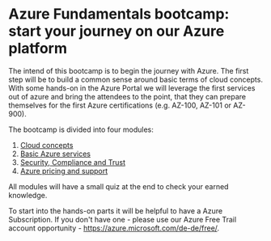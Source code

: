 # Azure Fundamentals bootcamp: start your journey on our Azure platform

The intend of this bootcamp is to begin the journey with Azure. The first step will be to build a common sense around basic terms of cloud concepts. With some hands-on in the Azure Portal we will leverage the first services out of azure and bring the attendees to the point, that they can prepare themselves for the first Azure certifications (e.g. AZ-100, AZ-101 or AZ-900).

The bootcamp is divided into four modules:

1. [Cloud concepts](/1_cloudconcepts/readme.md)
2. [Basic Azure services](/2_basic-azure-services/readme.md)
3. [Security, Compliance and Trust](/3_security-compliance-trust/readme.md)
4. [Azure pricing and support](/4_azure-pricing-support/readme.md)

All modules will have a small quiz at the end to check your earned knowledge.

To start into the hands-on parts it will be helpful to have a Azure Subscription. If you don't have one - please use our Azure Free Trail account opportunity - <https://azure.microsoft.com/de-de/free/>.

